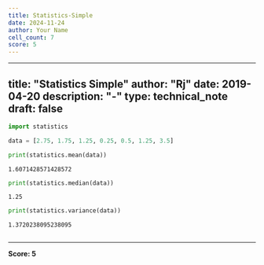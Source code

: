 ```yaml
---
title: Statistics-Simple
date: 2024-11-24
author: Your Name
cell_count: 7
score: 5
---
```


---
title: "Statistics Simple"
author: "Rj"
date: 2019-04-20
description: "-"
type: technical_note
draft: false
---

```python
import statistics
```


```python
data = [2.75, 1.75, 1.25, 0.25, 0.5, 1.25, 3.5]
```


```python
print(statistics.mean(data))
```

    1.6071428571428572



```python
print(statistics.median(data))
```

    1.25



```python
print(statistics.variance(data))
```

    1.3720238095238095



```python

```


---
**Score: 5**
